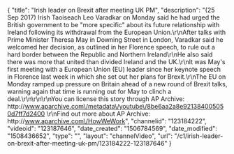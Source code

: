 {
    "title": "Irish leader on Brexit after meeting UK PM",
    "description": "(25 Sep 2017) Irish Taoiseach Leo Varadkar on Monday said he had urged the British government to be \"more specific\" about its future relationship with Ireland following its withdrawal from the European Union.\r\nAfter talks with Prime Minister Theresa May in Downing Street in London, Varadkar said he welcomed her decision, as outlined in her Florence speech, to rule out a hard border between the Republic and Northern Ireland\r\nHe also said there was more that united than divided Ireland and the UK.\r\nIt was May's first meeting with a European Union (EU) leader since her keynote speech in Florence last week in which she set out her plans for Brexit.\r\nThe EU on Monday ramped up pressure on Britain ahead of a new round of Brexit talks, warning again that time is running out for May to clinch a deal.\r\n\r\n\r\nYou can license this story through AP Archive: http:\/\/www.aparchive.com\/metadata\/youtube\/8be6aa2a8e921384005050d7ff7d2400 \r\nFind out more about AP Archive: http:\/\/www.aparchive.com\/HowWeWork",
    "channelid": "123184222",
    "videoid": "123187646",
    "date_created": "1506784569",
    "date_modified": "1508436652",
    "type": "",
    "layout": "channelVideo",
    "url": "\/c1\/irish-leader-on-brexit-after-meeting-uk-pm\/123184222-123187646"
}